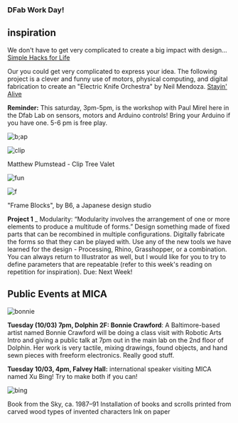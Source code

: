 ### DFab Work Day!

## inspiration

We don't have to get very complicated to create a big impact with design...
[Simple Hacks for Life](https://www.ted.com/talks/mileha_soneji_simple_hacks_for_life_with_parkinson_s?language=en)

Our you could get very complicated to express your idea. The following project is a clever and funny use of motors, physical computing, and digital fabrication to create an "Electric Knife Orchestra" by Neil Mendoza.
[Stayin' Alive](https://vimeo.com/128104334)

**Reminder:** This saturday, 3pm-5pm, is the workshop with Paul Mirel here in the Dfab Lab on sensors, motors and Arduino controls! Bring your Arduino if you have one. 5-6 pm is free play.

![b;ap](http://mocoloco.com/fresh2/upload/2012/05/clip_tree_valet_by_matthew_plumstead/clip_tree_valet_matthew_plumstead_2b-thumb-468x484-41473.jpg)

![clip](http://mocoloco.com/fresh2/assets_c/2012/05/clip_tree_valet_matthew_plumstead-thumb-525xauto-41472.jpg)

Matthew Plumstead - Clip Tree Valet

![fun](https://petitandsmall.com/wp-content/uploads/2015/06/frame-block3.jpg)

![f](https://petitandsmall.com/wp-content/uploads/2015/06/frame-block2.jpg)

"Frame Blocks", by B6, a Japanese design studio

**Project 1** _ Modularity: “Modularity involves the arrangement of one or more elements to produce a multitude of forms.” Design something made of fixed parts that can be recombined in multiple configurations. Digitally fabricate the forms so that they can be played with. Use any of the new tools we have learned for the design - Processing, Rhino, Grasshopper, or a combination. You can always return to Illustrator as well, but I would like for you to try to define parameters that are repeatable (refer to this week's reading on repetition for inspiration). Due: Next Week!

## Public Events at MICA

![bonnie](http://www.bonniecrawford.com/images/works/perforations/perforations-01.jpg)

**Tuesday (10/03) 7pm, Dolphin 2F: Bonnie Crawford**:
A Baltimore-based artist named Bonnie Crawford will be doing a class visit with Robotic Arts Intro and giving a public talk at 7pm out in the main lab on the 2nd floor of Dolphin. Her work is very tactile, mixing drawings, found objects, and hand sewn pieces with freeform electronics. Really good stuff.

**Tuesday 10/03, 4pm, Falvey Hall:** international speaker visiting MICA named Xu Bing! Try to make both if you can!

![bing](http://www.comuseum.com/wp-content/uploads/2016/09/xu-bing_book-from-the-sky_2.jpg)

Book from the Sky, ca. 1987–91
Installation of books and scrolls printed from carved wood types of invented characters
Ink on paper
